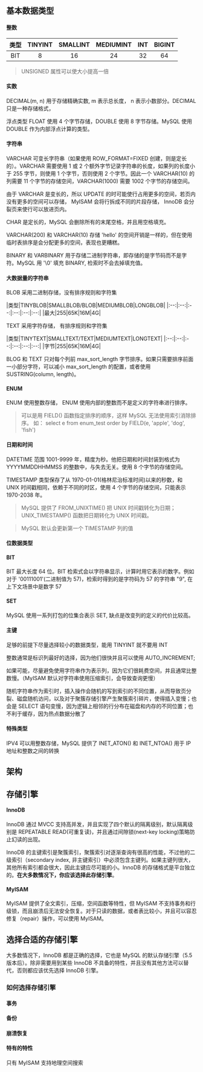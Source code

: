 ## 基本数据类型

#### 整数

|类型|TINYINT|SMALLINT|MEDIUMINT|INT|BIGINT
|:--:|:--:|:--:|:--:|:--:|:--:|
|BIT|8|16|24|32|64|

> UNSIGNED 属性可以使大小提高一倍

#### 实数

DECIMAL(m, n) 用于存储精确实数, m 表示总长度， n 表示小数部分。DECIMAL 只是一种存储格式，

浮点类型 FLOAT 使用 4 个字节存储，DOUBLE 使用 8 字节存储。MySQL 使用 DOUBLE 作为内部浮点计算的类型。

#### 字符串

VARCHAR 可变长字符串（如果使用 ROW_FORMAT=FIXED 创建，则是定长的）。VARCHAR 需要使用 1 或 2 个额外字节记录字符串的长度，如果列的长度小于 255 字节，则使用 1 个字节，否则使用 2 个字节。因此一个 VARCHAR(10) 的列需要 11 个字节的存储空间，VARCHAR(1000) 需要 1002 个字节的存储空间。

由于 VARCHAR 是变长的，所以 UPDATE 的时可能使行占用更多的空间，若页内没有更多的空间可以存储， MyISAM 会将行拆成不同的片段存储， InnoDB 会分裂页来使行可以放进页内。

CHAR 是定长的，MySQL 会删除所有的末尾空格，并且用空格填充。

VARCHAR(200) 和 VARCHAR(10) 存储 'hello' 的空间开销是一样的，但在使用临时表排序是会分配更多的空间，表现也更糟糕。

BINARY 和 VARBINARY 用于存储二进制字符串，即存储的是字节码而不是字符。MySQL 用 '\0' 填充 BINARY, 检索时不会去掉填充值。

#### 大数据量的字符串

BLOB 采用二进制存储，没有排序规则和字符集

|类型|TINYBLOB|SMALLBLOB/BLOB|MEDIUMBLOB|LONGBLOB|
|:--:|:--:|:--:|:--:|:--:|:--:|
|最大|255|65K|16M|4G|

TEXT 采用字符存储， 有排序规则和字符集

|类型|TINYTEXT|SMALLTEXT/TEXT|MEDIUMTEXT|LONGTEXT|
|:--:|:--:|:--:|:--:|:--:|:--:|
|字节|255|65K|16M|4G|

BLOG 和 TEXT 只对每个列前 max_sort_length 字节排序。如果只需要排序前面一小部分字符，可以减小 max_sort_length 的配置，或者使用 SUSTRING(column, length)。

#### ENUM

ENUM 使用整数存储， ENUM 使用内部的整数而不是定义的字符串进行排序。

> 可以是用 FIELD() 函数指定排序的顺序，这样 MySQL 无法使用索引消除排序。
> 如： select e from enum_test order by FIELD(e, 'apple', 'dog', 'fish')

#### 日期和时间

DATETIME 范围 1001-9999 年，精度为秒。他把日期和时间封装到格式为 YYYYMMDDHHMMSS 的整数中，与失去无关。使用 8 个字节的存储空间。

TIMESTAMP 类型保存了从 1970-01-01(格林尼治标准时间)以来的秒数，和 UNIX 时间戳相同，依赖于不同的时区，使用 4 个字节的存储空间，只能表示 1970-2038 年。

> MySQL 提供了 FROM_UNIXTIME() 把 UNIX 时间戳转化为日期；UNIX_TIMESTAMP() 函数把日期转化为 UNIX 时间戳。

> MySQL 默认会更新第一个 TIMESTAMP 列的值

#### 位数据类型

#### BIT

BIT 最大长度 64 位。BIT 检索式会以字符串显示，计算时用它表示的数字。例如对于 '00111001'(二进制值为 57)，检索时得到的是字符码为 57 的字符串 "9", 在上下文场景中是数字 57

#### SET

MySQL 使用一系列打包的位集合表示 SET, 缺点是改变列的定义的代价比较高。

#### 主键

足够的前提下尽量选择较小的数据类型，能用 TINYINT 就不要用 INT

整数通常是标识列最好的选择，因为他们很快并且可以使用 AUTO_INCREMENT; 

如果可能，尽量避免使用字符串作为表示列，因为它们很耗费空间，并且通常比整数慢。（MyISAM 默认对字符串使用压缩索引，会导致查询更慢）

随机字符串作为索引时，插入操作会随机的写到索引的不同位置，从而导致页分裂、磁盘随机访问，以及对于聚簇存储引擎产生聚簇索引碎片，使得插入变慢；也会是 SELECT 语句变慢，因为逻辑上相邻的行分布在磁盘和内存的不同位置；也不利于缓存，因为热点数据分散了

#### 特殊类型

IPV4 可以用整数存储，MySQL 提供了 INET_ATON() 和 INET_NTOA() 用于 IP 地址和整数之间的转换


## 架构



## 存储引擎

#### InnoDB

InnoDB 通过 MVCC 支持高并发，并且实现了四个默认的隔离级别，默认隔离级别是 REPEATABLE READ(可重复读)，并且通过间隙锁(next-key locking)策略防止幻读的出现。

InnoDB 的主键索引是聚簇索引，聚簇索引对逐渐查询有很高的性能，不过他的二级索引（secondary index, 非主键索引）中必须包含主键列。如果主键列很大，其他所有索引都会很大，因此主键应尽可能的小。InnoDB 的存储格式是平台独立的。**在大多数情况下，你应该选择此存储引擎**。

#### MyISAM

MyISAM 提供了全文索引，压缩，空间函数等特性，但 MyISAM 不支持事务和行级锁，而且崩溃后无法安全恢复。对于只读的数据，或者表比较小，并且可以容忍修复（repair）操作，可以使用 MyISAM。

## 选择合适的存储引擎

大多数情况下，InnoDB 都是正确的选择，它也是 MySQL 的默认存储引擎（5.5 版本后）。除非需要用到某些 InnoDB 不具备的特性，并且没有其他方法可以替代，否则都应该优先选择 InnoDB 引擎。

### 如何选择存储引擎

#### 事务

#### 备份

#### 崩溃恢复

#### 特有的特性
只有 MyISAM 支持地理空间搜索




